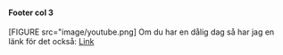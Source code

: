 #### Footer col 3
[FIGURE src="image/youtube.png]
Om du har en dålig dag så har jag en länk för det också: [Link](https://www.youtube.com/watch?v=kYfM5uKBKKg)
